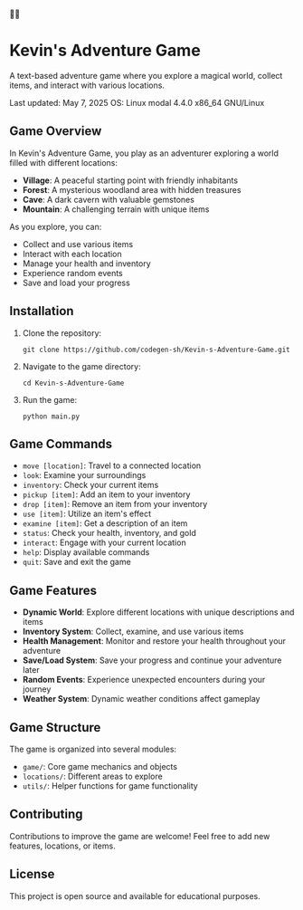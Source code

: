🌈🌈
# Kevin's Adventure Game

A text-based adventure game where you explore a magical world, collect items, and interact with various locations.

Last updated: May 7, 2025
OS: Linux modal 4.4.0 x86_64 GNU/Linux

## Game Overview

In Kevin's Adventure Game, you play as an adventurer exploring a world filled with different locations:
- **Village**: A peaceful starting point with friendly inhabitants
- **Forest**: A mysterious woodland area with hidden treasures
- **Cave**: A dark cavern with valuable gemstones
- **Mountain**: A challenging terrain with unique items

As you explore, you can:
- Collect and use various items
- Interact with each location
- Manage your health and inventory
- Experience random events
- Save and load your progress

## Installation

1. Clone the repository:
   ```
   git clone https://github.com/codegen-sh/Kevin-s-Adventure-Game.git
   ```

2. Navigate to the game directory:
   ```
   cd Kevin-s-Adventure-Game
   ```

3. Run the game:
   ```
   python main.py
   ```

## Game Commands

- `move [location]`: Travel to a connected location
- `look`: Examine your surroundings
- `inventory`: Check your current items
- `pickup [item]`: Add an item to your inventory
- `drop [item]`: Remove an item from your inventory
- `use [item]`: Utilize an item's effect
- `examine [item]`: Get a description of an item
- `status`: Check your health, inventory, and gold
- `interact`: Engage with your current location
- `help`: Display available commands
- `quit`: Save and exit the game

## Game Features

- **Dynamic World**: Explore different locations with unique descriptions and items
- **Inventory System**: Collect, examine, and use various items
- **Health Management**: Monitor and restore your health throughout your adventure
- **Save/Load System**: Save your progress and continue your adventure later
- **Random Events**: Experience unexpected encounters during your journey
- **Weather System**: Dynamic weather conditions affect gameplay

## Game Structure

The game is organized into several modules:
- `game/`: Core game mechanics and objects
- `locations/`: Different areas to explore
- `utils/`: Helper functions for game functionality

## Contributing

Contributions to improve the game are welcome! Feel free to add new features, locations, or items.

## License

This project is open source and available for educational purposes.

